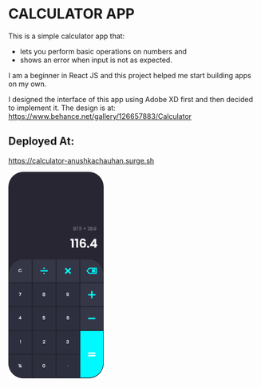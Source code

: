 # CALCULATOR APP
This is a simple calculator app that:
* lets you perform basic operations on numbers and 
* shows an error when input is not as expected.

I am a beginner in React JS and this project helped me start building apps on my own. 

I designed the interface of this app using Adobe XD first and then decided to implement it. The design is at:
https://www.behance.net/gallery/126657883/Calculator

## Deployed At:
https://calculator-anushkachauhan.surge.sh

![Screenshot](./public/image.png "Image")
